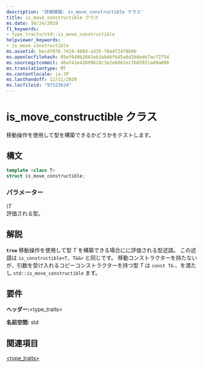```yaml
---
description: '詳細情報: is_move_constructible クラス'
title: is_move_constructible クラス
ms.date: 10/24/2019
f1_keywords:
- type_traits/std::is_move_constructible
helpviewer_keywords:
- is_move_constructible
ms.assetid: becdf076-7419-488d-a335-78adf2478b9b
ms.openlocfilehash: 05ef640b2841eb3ab66f6d5a6d3b8ede7acf2754
ms.sourcegitcommit: d6af41e42699628c3e2e6063ec7b03931a49a098
ms.translationtype: MT
ms.contentlocale: ja-JP
ms.lasthandoff: 12/11/2020
ms.locfileid: "97323634"
---
```

# <a name="is_move_constructible-class"></a>is_move_constructible クラス

移動操作を使用して型を構築できるかどうかをテストします。

## <a name="syntax"></a>構文

```cpp
template <class T>
struct is_move_constructible;
```

### <a name="parameters"></a>パラメーター

*\T*\
評価される型。

## <a name="remarks"></a>解説

**`true`** 移動操作を使用して型 *T* を構築できる場合にに評価される型述語。 この述語は `is_constructible<T, T&&>` と同じです。 移動コンストラクターを持たないが、引数を受け入れるコピーコンストラクターを持つ型 *T* は `const T&` 、を満たし `std::is_move_constructible` ます。

## <a name="requirements"></a>要件

**ヘッダー:**\<type_traits>

**名前空間:** std

## <a name="see-also"></a>関連項目

[<type_traits>](../standard-library/type-traits.md)
